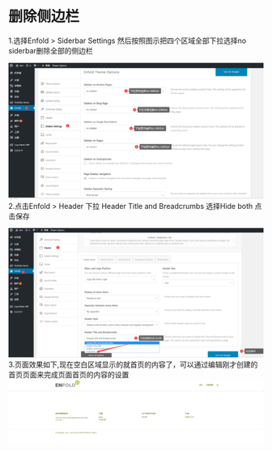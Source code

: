 # 删除侧边栏

1.选择Enfold &gt; Siderbar Settings 然后按照图示把四个区域全部下拉选择no siderbar删除全部的侧边栏

![](/assets/no_sider_bar.png)2.点击Enfold &gt; Header 下拉 Header Title and Breadcrumbs 选择Hide both 点击保存

![](/assets/deleteianbaoxie.png)3.页面效果如下,现在空白区域显示的就首页的内容了，可以通过编辑刚才创建的首页页面来完成页面首页的内容的设置![](/assets/index_new.png)

